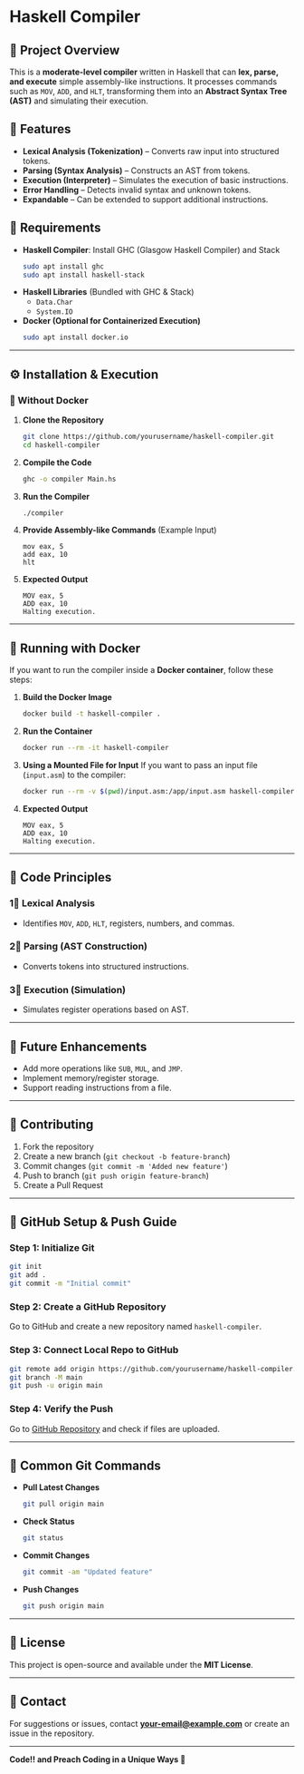 # Haskell Compiler

## 📌 Project Overview

This is a **moderate-level compiler** written in Haskell that can **lex, parse, and execute** simple assembly-like instructions. It processes commands such as `MOV`, `ADD`, and `HLT`, transforming them into an **Abstract Syntax Tree (AST)** and simulating their execution.

## 🎯 Features

- **Lexical Analysis (Tokenization)** – Converts raw input into structured tokens.
- **Parsing (Syntax Analysis)** – Constructs an AST from tokens.
- **Execution (Interpreter)** – Simulates the execution of basic instructions.
- **Error Handling** – Detects invalid syntax and unknown tokens.
- **Expandable** – Can be extended to support additional instructions.

## 🧐 Requirements

- **Haskell Compiler**: Install GHC (Glasgow Haskell Compiler) and Stack
  ```sh
  sudo apt install ghc
  sudo apt install haskell-stack
  ```
- **Haskell Libraries** (Bundled with GHC & Stack)
  - `Data.Char`
  - `System.IO`
- **Docker (Optional for Containerized Execution)**
  ```sh
  sudo apt install docker.io
  ```

---

## ⚙️ Installation & Execution

### **🔹 Without Docker**

1. **Clone the Repository**

   ```sh
   git clone https://github.com/yourusername/haskell-compiler.git
   cd haskell-compiler
   ```

2. **Compile the Code**

   ```sh
   ghc -o compiler Main.hs
   ```

3. **Run the Compiler**

   ```sh
   ./compiler
   ```

4. **Provide Assembly-like Commands** (Example Input)

   ```
   mov eax, 5
   add eax, 10
   hlt
   ```

5. **Expected Output**

   ```
   MOV eax, 5
   ADD eax, 10
   Halting execution.
   ```

---

## **🐋 Running with Docker**

If you want to run the compiler inside a **Docker container**, follow these steps:

1. **Build the Docker Image**

   ```sh
   docker build -t haskell-compiler .
   ```

2. **Run the Container**

   ```sh
   docker run --rm -it haskell-compiler
   ```

3. **Using a Mounted File for Input**
   If you want to pass an input file (`input.asm`) to the compiler:

   ```sh
   docker run --rm -v $(pwd)/input.asm:/app/input.asm haskell-compiler input.asm
   ```

4. **Expected Output**

   ```
   MOV eax, 5
   ADD eax, 10
   Halting execution.
   ```

---

## 🔑 Code Principles

### **1⃣ Lexical Analysis**

- Identifies `MOV`, `ADD`, `HLT`, registers, numbers, and commas.

### **2⃣ Parsing (AST Construction)**

- Converts tokens into structured instructions.

### **3⃣ Execution (Simulation)**

- Simulates register operations based on AST.

---

## 🚀 Future Enhancements

- Add more operations like `SUB`, `MUL`, and `JMP`.
- Implement memory/register storage.
- Support reading instructions from a file.

---

## 🤝 Contributing

1. Fork the repository
2. Create a new branch (`git checkout -b feature-branch`)
3. Commit changes (`git commit -m 'Added new feature'`)
4. Push to branch (`git push origin feature-branch`)
5. Create a Pull Request

---

## 🐝 GitHub Setup & Push Guide

### **Step 1: Initialize Git**

```sh
git init
git add .
git commit -m "Initial commit"
```

### **Step 2: Create a GitHub Repository**

Go to GitHub and create a new repository named `haskell-compiler`.

### **Step 3: Connect Local Repo to GitHub**

```sh
git remote add origin https://github.com/yourusername/haskell-compiler.git
git branch -M main
git push -u origin main
```

### **Step 4: Verify the Push**

Go to [GitHub Repository](https://github.com/yourusername/haskell-compiler) and check if files are uploaded.

---

## 🐝 Common Git Commands

- **Pull Latest Changes**
  ```sh
  git pull origin main
  ```
- **Check Status**
  ```sh
  git status
  ```
- **Commit Changes**
  ```sh
  git commit -am "Updated feature"
  ```
- **Push Changes**
  ```sh
  git push origin main
  ```

---

## 🐝 License

This project is open-source and available under the **MIT License**.

---

## 📧 Contact

For suggestions or issues, contact **[your-email@example.com](mailto\:your-email@example.com)** or create an issue in the repository.

---

**Code!! and Preach Coding in a Unique Ways 🚀**

